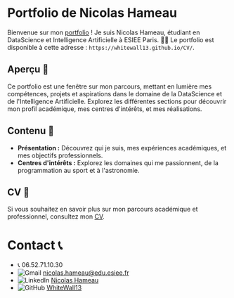 # Portfolio de Nicolas Hameau 

Bienvenue sur mon [portfolio](https://whitewall13.github.io/CV/) ! Je suis Nicolas Hameau, étudiant en DataScience et Intelligence Artificielle à ESIEE Paris. :technologist:
Le portfolio est disponible à cette adresse : `https://whitewall13.github.io/CV/`.

## Aperçu :pushpin:

Ce portfolio est une fenêtre sur mon parcours, mettant en lumière mes compétences, projets et aspirations dans le domaine de la DataScience et de l'Intelligence Artificielle. Explorez les différentes sections pour découvrir mon profil académique, mes centres d'intérêts, et mes réalisations.

## Contenu :file_folder:

- **Présentation :** Découvrez qui je suis, mes expériences académiques, et mes objectifs professionnels.
- **Centres d'intérêts :** Explorez les domaines qui me passionnent, de la programmation au sport et à l'astronomie.

## CV :memo:
Si vous souhaitez en savoir plus sur mon parcours académique et professionnel, consultez mon [CV](https://whitewall13.github.io/CV/CV/CV_Nicolas_Hameau.pdf).

# Contact :telephone_receiver:
- :telephone_receiver: 06.52.71.10.30
- ![Gmail](https://img.shields.io/badge/Gmail-D14836?style=for-the-badge&logo=gmail&logoColor=white) [nicolas.hameau@edu.esiee.fr](mailto:nicolas.hameau@edu.esiee.fr)
- ![LinkedIn](https://img.shields.io/badge/linkedin-%230077B5.svg?style=for-the-badge&logo=linkedin&logoColor=white) [Nicolas Hameau](http://linkedin.com/in/nicolas-hameau-13242002)
- ![GitHub](https://img.shields.io/badge/github-%23121011.svg?style=for-the-badge&logo=github&logoColor=white) [WhiteWall13](https://github.com/WhiteWall13)